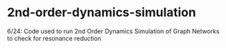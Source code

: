 # 2nd-order-dynamics-simulation
6/24: Code used to run 2nd Order Dynamics Simulation of Graph Networks to check for resonance reduction
